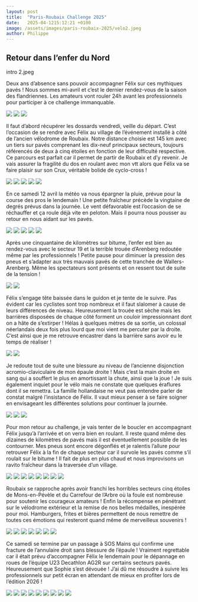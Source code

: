 ```yaml
---
layout: post
title:  "Paris-Roubaix Challenge 2025"
date:   2025-04-1215:12:21 +0100
image: /assets/images/paris-roubaix-2025/velo2.jpeg
author: Philippe
---
```


## Retour dans l’enfer du Nord

intro 2.jpeg

Deux ans d’absence sans pouvoir accompagner Félix sur ces mythiques pavés ! Nous sommes mi-avril et c’est le dernier rendez-vous de la saison des flandriennes. Les amateurs vont rouler 24h avant les professionnels pour participer à ce challenge immanquable. 

<div class="gallery-box">
  <div class="gallery">
    <img src="/assets/images/paris-roubaix-2025/paysage1.jpeg">
    <img src="/assets/images/paris-roubaix-2025/paysage2.jpeg">
    <img src="/assets/images/paris-roubaix-2025/paysage3.jpeg">
  </div>
</div>

Il faut d’abord récupérer les dossards vendredi, veille du départ.  C’est l’occasion de se rendre avec Félix au village de l’événement installé à côté de l’ancien vélodrome de Roubaix. Notre distance choisie est 145 km avec un tiers sur pavés comprenant les dix-neuf principaux secteurs, toujours référencés  de deux à cinq étoiles en fonction de leur difficulté respective. Ce parcours est parfait car il permet de partir de Roubaix et d’y revenir. Je vais assurer la fragilité du dos en roulant avec mon vtt alors que Félix va se faire plaisir sur son Crux, véritable bolide de cyclo-cross !

<div class="gallery-box">
  <div class="gallery">
    <img src="/assets/images/paris-roubaix-2025/village1.jpeg">
    <img src="/assets/images/paris-roubaix-2025/village2.jpeg">
    <img src="/assets/images/paris-roubaix-2025/village3.jpeg">
    <img src="/assets/images/paris-roubaix-2025/village4.jpeg">
    <img src="/assets/images/paris-roubaix-2025/village5.jpeg">
  </div>
</div>

En ce samedi 12 avril la météo va nous épargner la pluie, prévue pour la course des pros le lendemain ! Une petite fraîcheur précède la vingtaine de degrés prévus dans la journée.  Le vent défavorable est l’occasion de se réchauffer et ça roule déjà vite en peloton. Mais il pourra nous pousser au retour en nous aidant sur les pavés.

<div class="gallery-box">
  <div class="gallery">
    <img src="/assets/images/paris-roubaix-2025/depart5.jpeg">
    <img src="/assets/images/paris-roubaix-2025/depart1.jpeg">
    <img src="/assets/images/paris-roubaix-2025/depart2.jpeg">
    <img src="/assets/images/paris-roubaix-2025/depart3.jpeg">
    <img src="/assets/images/paris-roubaix-2025/depart4.jpeg">
  </div>
</div>

Après une cinquantaine de kilomètres sur bitume, l’enfer est bien au rendez-vous avec le secteur 19 et la terrible trouée d’Arenberg redoutée même par les professionnels ! Petite pause pour diminuer la pression des pneus et s’adapter aux très mauvais pavés de cette tranchée de Wallers-Arenberg. Même les spectateurs sont présents et on ressent tout de suite de la tension ! 

<div class="gallery-box">
  <div class="gallery">
    <img src="/assets/images/paris-roubaix-2025/aren1.jpeg">
    <img src="/assets/images/paris-roubaix-2025/aren2.jpeg">
  </div>
</div>

Félix s’engage tête baissée dans le guidon et je tente de le suivre. Pas évident car les cyclistes sont trop nombreux et il faut slalomer à cause de leurs différences de niveau. Heureusement la trouée est sèche mais les barrières disposées de chaque côté forment un couloir impressionnant dont on a hâte de s’extirper ! Hélas à quelques mètres de sa sortie, un colossal néerlandais deux fois plus lourd que moi vient me percuter par la droite. C’est ainsi que je me retrouve encastrer dans la barrière sans avoir eu le temps de réaliser ! 

<div class="gallery-box">
  <div class="gallery">
    <img src="/assets/images/paris-roubaix-2025/aren3.jpeg">
    <img src="/assets/images/paris-roubaix-2025/aren4.jpeg">
  </div>
</div>

Je redoute tout de suite une blessure au niveau de l’ancienne disjonction acromio-claviculaire de mon épaule droite ! Mais c’est la main droite en sang qui a souffert le plus en amortissant la chute, ainsi que la joue ! Je suis également inquiet pour le vélo mais ne constate que quelques éraflures dont il se remettra. La famille hollandaise ne veut pas entendre parler de constat malgré l’insistance de Félix. Il vaut mieux penser à se faire soigner en envisageant les différentes solutions pour continuer la journée.

<div class="gallery-box">
  <div class="gallery">
    <img src="/assets/images/paris-roubaix-2025/chute1.jpeg">
    <img src="/assets/images/paris-roubaix-2025/chute2.jpeg">
    <img src="/assets/images/paris-roubaix-2025/chute3.jpeg">
  </div>
</div>

Pour mon retour au challenge, je vais tenter de le boucler en accompagnant Félix jusqu’à l’arrivée et on verra bien en roulant. Il reste quand même des dizaines de kilomètres de pavés mais il est éventuellement possible de les contourner. Mes pneus sont encore dégonflés et je ralentis l’allure pour retrouver Félix à la fin de chaque secteur car il survole les pavés comme s’il roulait sur le bitume ! Il fait de plus en plus chaud et nous improvisons un ravito fraîcheur dans la traversée d’un village. 

<div class="gallery-box">
  <div class="gallery">
    <img src="/assets/images/paris-roubaix-2025/secteur1.jpeg">
    <img src="/assets/images/paris-roubaix-2025/secteur2.jpeg">
    <img src="/assets/images/paris-roubaix-2025/secteur3.jpeg">
    <img src="/assets/images/paris-roubaix-2025/secteur4.jpeg">
    <img src="/assets/images/paris-roubaix-2025/secteur5.jpeg">
    <img src="/assets/images/paris-roubaix-2025/secteur6.jpeg">
    <img src="/assets/images/paris-roubaix-2025/secteur7.jpeg">
    <img src="/assets/images/paris-roubaix-2025/secteur8.jpeg">
  </div>
</div>

Roubaix se rapproche après avoir franchi les horribles secteurs cinq étoiles de Mons-en-Pévèle et du Carrefour de l’Arbre où la foule est nombreuse pour soutenir les courageux amateurs ! Enfin la récompense en pénétrant sur le vélodrome extérieur et la remise de nos belles médailles, inespérée pour moi. Hamburgers, frites et bières permettent de nous remettre de toutes ces émotions qui resteront quand même de merveilleux souvenirs !

<div class="gallery-box">
  <div class="gallery">
    <img src="/assets/images/paris-roubaix-2025/velo1.jpeg">
    <img src="/assets/images/paris-roubaix-2025/velo2.jpeg">
    <img src="/assets/images/paris-roubaix-2025/velo3.jpeg">
    <img src="/assets/images/paris-roubaix-2025/velo4.jpeg">
    <img src="/assets/images/paris-roubaix-2025/velo5.jpeg">
    <img src="/assets/images/paris-roubaix-2025/velo6.jpeg">
    <img src="/assets/images/paris-roubaix-2025/velo7.jpeg">
  </div>
</div>

<div class="strava-embed-placeholder" data-embed-type="activity" data-embed-id="14154639202" data-style="standard" data-from-embed="false"></div><script src="https://strava-embeds.com/embed.js"></script>

Ce samedi se termine par un passage à SOS Mains qui confirme une fracture de l’annulaire droit sans blessure de l’épaule ! Vraiment regrettable car il était prévu d’accompagner Félix le lendemain pour le dépannage en roues de l’équipe U23 Decathlon AG2R sur certains secteurs pavés. Heureusement que Sophie s’est dévouée ! J’ai dû me résoudre à suivre les professionnels sur petit écran en attendant de mieux en profiter lors de l’édition 2026 !

<div class="gallery-box">
  <div class="gallery">
    <img src="/assets/images/paris-roubaix-2025/diman1.jpeg">
    <img src="/assets/images/paris-roubaix-2025/diman2.jpeg">
    <img src="/assets/images/paris-roubaix-2025/diman4.jpeg">
    <img src="/assets/images/paris-roubaix-2025/diman5.jpeg">
    <img src="/assets/images/paris-roubaix-2025/diman6.jpeg">
    <img src="/assets/images/paris-roubaix-2025/diman3.jpeg">
    <img src="/assets/images/paris-roubaix-2025/diman8.jpeg">
    <img src="/assets/images/paris-roubaix-2025/diman9.jpeg">
    <img src="/assets/images/paris-roubaix-2025/diman7.jpeg">
  </div>
</div>


